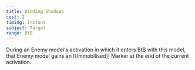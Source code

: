 ```yaml
---
title: Binding Shadows
cost: 2
timing: Instant
subject: Target
range: BtB
---
```

During an Enemy model's activation in which it enters BtB with this model, that Enemy model gains an [[Immobilised]] Marker at the end of the current activation.